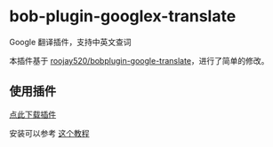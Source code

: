 # bob-plugin-googlex-translate

Google 翻译插件，支持中英文查词

本插件基于 [roojay520/bobplugin-google-translate](https://github.com/roojay520/bobplugin-google-translate)，进行了简单的修改。

## 使用插件

[点此下载插件](https://github.com/clubxdev/bob-plugin-googlex-translate/raw/main/dist/clubxdev.translate.googlex.bobplugin)

安装可以参考 [这个教程](https://ripperhe.gitee.io/bob/#/general/quickstart/plugin)
